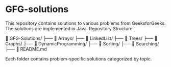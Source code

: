 # GFG-solutions

This repository contains solutions to various problems from GeeksforGeeks. The solutions are implemented in Java.
Repository Structure

📂 GFG-Solutions/
 ├── 📂 Arrays/
 ├── 📂 LinkedList/
 ├── 📂 Trees/
 ├── 📂 Graphs/
 ├── 📂 DynamicProgramming/
 ├── 📂 Sorting/
 ├── 📂 Searching/
 ├── 📜 README.md

Each folder contains problem-specific solutions categorized by topic.
